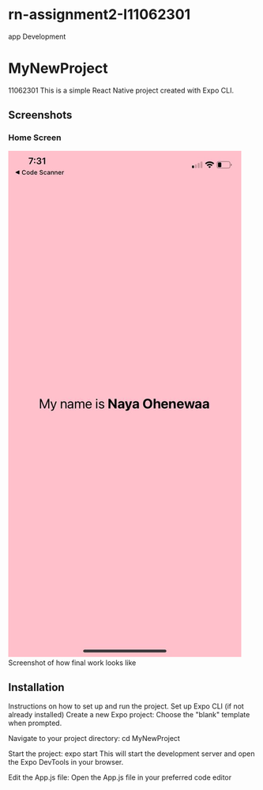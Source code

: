 # rn-assignment2-I11062301
app Development
# MyNewProject
11062301
This is a simple React Native project created with Expo CLI.

## Screenshots

### Home Screen
![Profile Screen](my-app/assets/photo_2024-05-27_07-36-06.jpg)
Screenshot of how final work looks like

## Installation

Instructions on how to set up and run the project.
Set up Expo CLI (if not already installed)
Create a new Expo project:
Choose the "blank" template when prompted.

Navigate to your project directory:
cd MyNewProject

Start the project:
expo start
This will start the development server and open the Expo DevTools in your browser.

Edit the App.js file:
Open the App.js file in your preferred code editor


